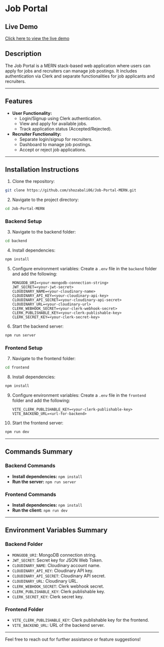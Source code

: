 # Job Portal

## Live Demo
[Click here to view the live demo](https://job-portal-shozab.vercel.app) <!-- Replace # with the actual live demo link -->

## Description
The Job Portal is a MERN stack-based web application where users can apply for jobs and recruiters can manage job postings. It includes authentication via Clerk and separate functionalities for job applicants and recruiters.

---

## Features
- **User Functionality:**
  - Login/Signup using Clerk authentication.
  - View and apply for available jobs.
  - Track application status (Accepted/Rejected).
- **Recruiter Functionality:**
  - Separate login/signup for recruiters.
  - Dashboard to manage job postings.
  - Accept or reject job applications.

---

## Installation Instructions

1. Clone the repository:
```bash
git clone https://github.com/shozabali06/Job-Portal-MERN.git
```

2. Navigate to the project directory:
```bash
cd Job-Portal-MERN
```

### Backend Setup

3. Navigate to the backend folder:
```bash
cd backend
```

4. Install dependencies:
```bash
npm install
```

5. Configure environment variables:
   Create a `.env` file in the `backend` folder and add the following:
   ```env
   MONGODB_URI=<your-mongodb-connection-string>
   JWT_SECRET=<your-jwt-secret>
   CLOUDINARY_NAME=<your-cloudinary-name>
   CLOUDINARY_API_KEY=<your-cloudinary-api-key>
   CLOUDINARY_API_SECRET=<your-cloudinary-api-secret>
   CLOUDINARY_URL=<your-cloudinary-url>
   CLERK_WEBHOOK_SECRET=<your-clerk-webhook-secret>
   CLERK_PUBLISHABLE_KEY=<your-clerk-publishable-key>
   CLERK_SECRET_KEY=<your-clerk-secret-key>
   ```

6. Start the backend server:
```bash
npm run server
```

### Frontend Setup

7. Navigate to the frontend folder:
```bash
cd frontend
```

8. Install dependencies:
```bash
npm install
```

9. Configure environment variables:
   Create a `.env` file in the `frontend` folder and add the following:
   ```env
   VITE_CLERK_PUBLISHABLE_KEY=<your-clerk-publishable-key>
   VITE_BACKEND_URL=<url-for-backend>
   ```

10. Start the frontend server:
```bash
npm run dev
```

---

## Commands Summary

### Backend Commands
- **Install dependencies:** `npm install`
- **Run the server:** `npm run server`

### Frontend Commands
- **Install dependencies:** `npm install`
- **Run the client:** `npm run dev`

---

## Environment Variables Summary

### Backend Folder
- `MONGODB_URI`: MongoDB connection string.
- `JWT_SECRET`: Secret key for JSON Web Token.
- `CLOUDINARY_NAME`: Cloudinary account name.
- `CLOUDINARY_API_KEY`: Cloudinary API key.
- `CLOUDINARY_API_SECRET`: Cloudinary API secret.
- `CLOUDINARY_URL`: Cloudinary URL.
- `CLERK_WEBHOOK_SECRET`: Clerk webhook secret.
- `CLERK_PUBLISHABLE_KEY`: Clerk publishable key.
- `CLERK_SECRET_KEY`: Clerk secret key.

### Frontend Folder
- `VITE_CLERK_PUBLISHABLE_KEY`: Clerk publishable key for the frontend.
- `VITE_BACKEND_URL`: URL of the backend server.

---

Feel free to reach out for further assistance or feature suggestions!
